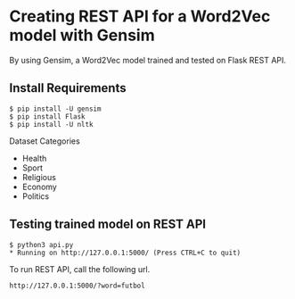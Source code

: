 # Creating REST API for a Word2Vec model with Gensim
By using Gensim, a Word2Vec model trained and tested on Flask REST API.

## Install Requirements
```
$ pip install -U gensim
$ pip install Flask
$ pip install -U nltk
```

Dataset Categories
- Health
- Sport
- Religious
- Economy
- Politics

## Testing trained model on REST API
```
$ python3 api.py
* Running on http://127.0.0.1:5000/ (Press CTRL+C to quit)
```

To run REST API, call the following url.
```
http://127.0.0.1:5000/?word=futbol
```

